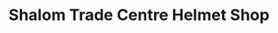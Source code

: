 ---
title: "Shalom Trade Centre Helmet Shop"
url: /pooyappally/shalom-trade-centre-helmet-shop/
shop: motorcycle
---